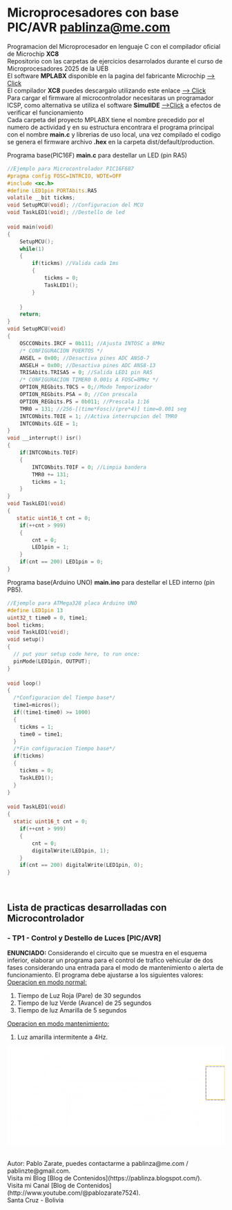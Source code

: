 # Microprocesadores con base PIC/AVR pablinza@me.com
Programacion del Microprocesador en lenguaje C con el compilador oficial de Microchip __XC8__ <br />
Repositorio con las carpetas de ejercicios desarrolados durante el curso de Microprocesadores 2025 de la UEB <br />
El software __MPLABX__ disponible en la pagina del fabricante Microchip [ --> Click](https://ww1.microchip.com/downloads/aemDocuments/documents/DEV/ProductDocuments/SoftwareTools/MPLABX-v6.20-windows-installer.exe?authuser=0) <br />
El compilador __XC8__ puedes descargalo utilizando este enlace [ --> Click](https://ww1.microchip.com/downloads/aemDocuments/documents/DEV/ProductDocuments/SoftwareTools/xc8-v2.50-full-install-windows-x64-installer.exe?authuser=0) <br />
Para cargar el firmware al microcontrolador necesitaras un programador ICSP, como alternativa se utiliza el software __SimulIDE__ [ -->Click](https://simulide.com/p/) a efectos de verificar el funcionamiento <br />
Cada carpeta del proyecto MPLABX tiene el nombre precedido por el numero de actividad y en su estructura encontrara el programa principal con el nombre __main.c__ y librerias de uso local, una vez compilado el codigo se genera el firmware archivo __.hex__ en la carpeta dist/default/production. <br />

Programa base(PIC16F) __main.c__ para destellar un LED (pin RA5)
```c
//Ejemplo para Microcontrolador PIC16F687
#pragma config FOSC=INTRCIO, WDTE=OFF
#include <xc.h>
#define LED1pin PORTAbits.RA5
volatile __bit tickms;
void SetupMCU(void); //Configuracion del MCU
void TaskLED1(void); //Destello de led 

void main(void)
{
    SetupMCU();
    while(1)
    {
        if(tickms) //Valida cada 1ms
        {
            tickms = 0;
            TaskLED1();    
        }
        
    }
    return;
}
void SetupMCU(void)
{
    OSCCONbits.IRCF = 0b111; //Ajusta INTOSC a 8MHz
    /* CONFIGURACION PUERTOS */
    ANSEL = 0x00; //Desactiva pines ADC ANS0-7
    ANSELH = 0x00; //Desactiva pines ADC ANS8-13
    TRISAbits.TRISA5 = 0; //Salida LED1 pin RA5
    /* CONFIGURACION TIMER0 0.001s A FOSC=8MHz */
    OPTION_REGbits.T0CS = 0;//Modo Temporizador
    OPTION_REGbits.PSA = 0; //Con prescala
    OPTION_REGbits.PS = 0b011; //Prescala 1:16
    TMR0 = 131; //256-[(time*Fosc)/(pre*4)] time=0.001 seg
    INTCONbits.T0IE = 1; //Activa interrupcion del TMR0
    INTCONbits.GIE = 1;
}
void __interrupt() isr()
{
    if(INTCONbits.T0IF)
    {
        INTCONbits.T0IF = 0; //Limpia bandera
        TMR0 += 131;
        tickms = 1;
    }
}
void TaskLED1(void)
{
   static uint16_t cnt = 0;
    if(++cnt > 999) 
    {
        cnt = 0;
        LED1pin = 1;
    }
    if(cnt == 200) LED1pin = 0; 
}
```
Programa base(Arduino UNO) __main.ino__ para destellar el LED interno (pin PB5).
```c
//Ejemplo para ATMega328 placa Arduino UNO
#define LED1pin 13
uint32_t time0 = 0, time1;
bool tickms;
void TaskLED1(void);
void setup() 
{
  // put your setup code here, to run once:
  pinMode(LED1pin, OUTPUT);
}

void loop() 
{
  /*Configuracion del Tiempo base*/
  time1=micros();
  if((time1-time0) >= 1000)
  {
    tickms = 1;
    time0 = time1;
  }
  /*Fin configuracion Tiempo base*/
  if(tickms)
  {
    tickms = 0;
    TaskLED1();
  }
}

void TaskLED1(void)
{
  static uint16_t cnt = 0;
    if(++cnt > 999) 
    {
        cnt = 0;
        digitalWrite(LED1pin, 1);
    }
    if(cnt == 200) digitalWrite(LED1pin, 0);
}
```
<br />


## Lista de practicas desarrolladas con Microcontrolador
### - TP1 - Control y Destello de Luces [PIC/AVR]
__ENUNCIADO:__ Considerando el circuito que se muestra en el esquema inferior, elaborar un programa para el control de trafico vehicular de dos fases considerando una entrada para el modo de mantenimiento o alerta de funcionamiento. El programa debe ajustarse a los siguientes valores: <br />
<ins>Operacion en modo normal<ins />: 
1. Tiempo de Luz Roja (Pare) de 30 segundos 
2. Tiempo de luz Verde (Avance) de 25 segundos
3. Tiempo de luz Amarilla de 5 segundos <br />

<ins>Operacion en modo mantenimiento: <ins /><br />
1. Luz amarilla intermitente a 4Hz. <br />
<p align="left">
  <img src="/images/tp01sch.png"></img>
</p>
<br />
Autor: Pablo Zarate, puedes contactarme a pablinza@me.com / pablinzte@gmail.com.  <br />
Visita mi Blog  [Blog de Contenidos](https://pablinza.blogspot.com/). <br />
Visita mi Canal [Blog de Contenidos](http://www.youtube.com/@pablozarate7524). <br />
Santa Cruz - Bolivia 
<br clear="left"/>
